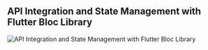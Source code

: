 ## API Integration and State Management with Flutter Bloc Library

![API Integration and State Management with Flutter Bloc Library](https://github.com/waleajepe/flutter_bloc_api/assets/78100508/4a52adb8-f27a-424a-9f1f-4600ee1328a5)


